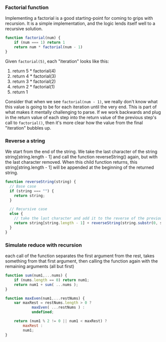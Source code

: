 
### Factorial function
Implementing a factorial is a good starting-point for coming to grips with recursion. It is a simple implementation, and the logic lends itself well to a recursive solution.

```js
function factorial(num) {
    if (num === 1) return 1
    return num * factorial(num - 1)
}
```

Given `factorial(5)`, each "iteration" looks like this:
1. return 5 * factorial(4)
2. return 4 * factorial(3)
3. return 3 * factorial(2)
4. return 2 * factorial(1)
5. return 1

Consider that when we see `factorial(num - 1)`, we really don't know what this value is going to be for each iteration until the very end. This is part of what makes it mentally challenging to parse. If we work backwards and plug in the return value of each step into the return value of the previous step's call to `factorial()`, then it's more clear how the value from the final "iteration" bubbles up.


### Reverse a string
We start from the end of the string. We take the last character of the string string[string.length - 1] and call the function reverseString() again, but with the last character removed. When this child function returns, this string[string.length - 1] will be appended at the beginning of the returned string.
```js
function reverseString(string) {
  // Base case
  if (string === "") {
    return string;
  }

  // Recursive case
  else {
    // take the last character and add it to the reverse of the previous characters
    return string[string.length - 1] + reverseString(string.substr(0, string.length - 1));
  }
}
```

### Simulate reduce with recursion
each call of the function separates the first argument from the rest, takes something from that first argument, then calling the function again with the remaining arguments (all but first)
```js
function sum(num1,...nums) {
    if (nums.length == 0) return num1;
    return num1 + sum( ...nums );
}
```
```js
function maxEven(num1,...restNums) {
    var maxRest = restNums.length > 0 ?
            maxEven( ...restNums ) :
            undefined;

    return (num1 % 2 != 0 || num1 < maxRest) ?
        maxRest :
        num1;
}
```
